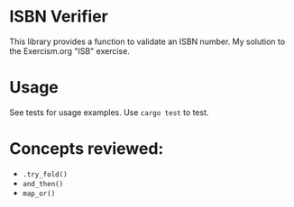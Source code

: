 # ISBN Verifier
This library provides a function to validate an ISBN number. My solution to the Exercism.org "ISB" exercise.
# Usage
See tests for usage examples. Use `cargo test` to test.
# Concepts reviewed:
- `.try_fold()`
- `and_then()`
- `map_or()`